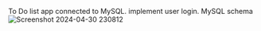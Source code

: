 To Do list app connected to MySQL. implement user login. MySQL schema
![Screenshot 2024-04-30 230812](https://github.com/hyms2/ToDoListApp/assets/68647806/73bae3a4-9167-41c4-b3d5-f081e37200a0)
